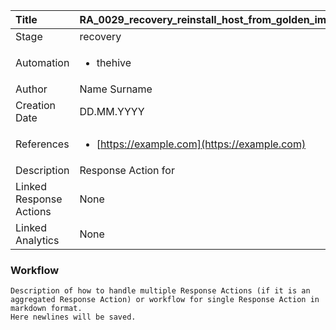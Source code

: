 | Title          | RA_0029_recovery_reinstall_host_from_golden_image                                                                                                      |
|:---------------|:-----------------------------------------------------------------------------------------------------------------|
| Stage    | recovery                                                            |
| Automation |<ul><li>thehive</li></ul> |
| Author    | Name Surname                                                          |
| Creation Date    | DD.MM.YYYY                                            |
| References     |<ul><li>[https://example.com](https://example.com)</li></ul>                                  |
| Description    | Response Action for                                                               |
| Linked Response Actions | None |
| Linked Analytics | None |


### Workflow

```
Description of how to handle multiple Response Actions (if it is an aggregated Response Action) or workflow for single Response Action in markdown format.
Here newlines will be saved.  

```